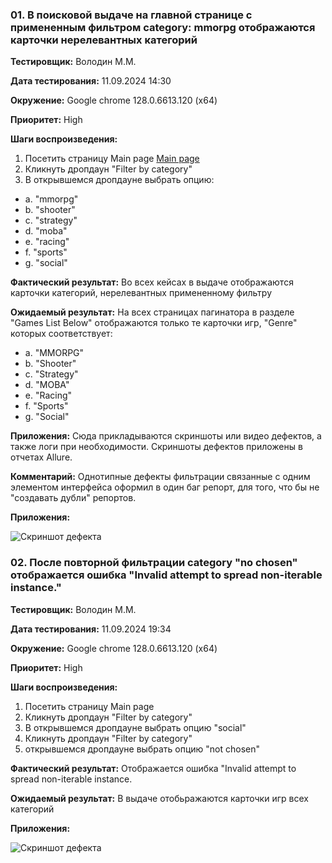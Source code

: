 

### 01. В поисковой выдаче на главной странице с примененным фильтром category: mmorpg отображаются карточки нерелевантных категорий

**Тестировщик:** Володин М.М.

**Дата тестирования:** 11.09.2024 14:30

**Окружение:** Google chrome 128.0.6613.120 (x64)

**Приоритет:** High

**Шаги воспроизведения:**
1. Посетить страницу Main page [Main page](https://makarovartem.github.io/frontend-avito-tech-test-assignment/)
2. Кликнуть дропдаун "Filter by category"
3.  В открывшемся дропдауне выбрать опцию:
- а. "mmorpg"
- b. "shooter"
- c. "strategy"
- d. "moba"
- e. "racing"
- f. "sports"
- g. "social"

**Фактический результат:** 
 Во всех кейсах в выдаче отображаются карточки категорий, нерелевантных примененному фильтру 

**Ожидаемый результат:** На всех страницах пагинатора в разделе "Games List Below" отображаются только те карточки игр,
"Genre" которых соответствует:
 - а. "MMORPG"
 - b. "Shooter"
 - c. "Strategy"
 - d. "MOBA"
 - e. "Racing"
 - f. "Sports"
 - g. "Social"

**Приложения:** Сюда прикладываются скриншоты или видео дефектов, а также логи при необходимости. Скриншоты дефектов приложены в отчетах Allure.

**Комментарий:** Однотипные дефекты фильтрации связанные с одним элементом интерфейса оформил в один баг репорт, для того, что бы не "создавать дубли" репортов. 

**Приложения:**

![Скриншот дефекта](https://i.imgur.com/T5Jj3uc.png)

### 02. После повторной фильтрации category "no chosen" отображается ошибка "Invalid attempt to spread non-iterable instance."

**Тестировщик:** Володин М.М.

**Дата тестирования:** 11.09.2024 19:34

**Окружение:** Google chrome 128.0.6613.120 (x64)

**Приоритет:** High

**Шаги воспроизведения:**
1. Посетить страницу Main page
2. Кликнуть дропдаун "Filter by category"
3. В открывшемся дропдауне выбрать опцию "social"
4. Кликнуть дропдаун "Filter by category"
5. открывшемся дропдауне выбрать опцию "not chosen"

**Фактический результат:** 
 Отображается ошибка "Invalid attempt to spread non-iterable instance.

**Ожидаемый результат:** 
В выдаче отобьражаются карточки игр всех категорий

**Приложения:**

![Скриншот дефекта](https://i.imgur.com/7NSofx1.png)